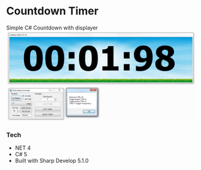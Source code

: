 # Countdown Timer
Simple C# Countdown with displayer
![Screenshot](screenshot.png?raw=true "Screen Shot")

### Tech
* NET 4
* C# 5
* Built with Sharp Develop 5.1.0


